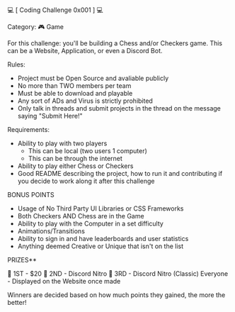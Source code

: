 💻 [ Coding Challenge 0x001 ] 💻

Category: 🎮 Game

For this challenge: you'll be building a Chess and/or Checkers game. This can be a Website, Application, or even a Discord Bot.

Rules:
- Project must be Open Source and avaliable publicly
- No more than TWO members per team
- Must be able to download and playable
- Any sort of ADs and Virus is strictly prohibited 
- Only talk in threads and submit projects in the thread on the message saying "Submit Here!"

Requirements:

- Ability to play with two players
    - This can be local (two users 1 computer)
    - This can be through the internet 
- Ability to play either Chess or Checkers
- Good README describing the project, how to run it and contributing if you decide to work along it after this challenge


BONUS POINTS
- Usage of No Third Party UI Libraries or CSS Frameworks
- Both Checkers AND Chess are in the Game
- Ability to play with the Computer in a set difficulty 
- Animations/Transitions
- Ability to sign in and have leaderboards and user statistics 
- Anything deemed Creative or Unique that isn't on the list 

PRIZES**

🥇 1ST - $20
🥈 2ND - Discord Nitro
🥉 3RD - Discord Nitro (Classic)
Everyone - Displayed on the Website once made

Winners are decided based on how much points they gained, the more the better!